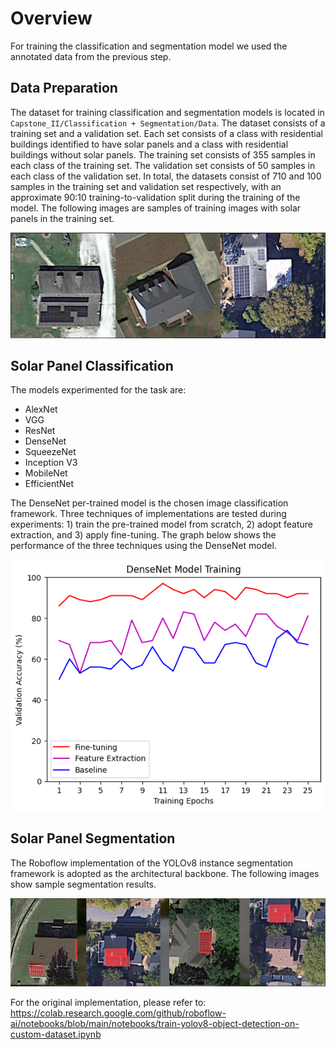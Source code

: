 # Overview
For training the classification and segmentation model we used the annotated data from the previous step. 

## Data Preparation
The dataset for training classification and segmentation models is located in `Capstone_II/Classification + Segmentation/Data`. The dataset consists of a training set and a validation set. Each set consists of a class with residential buildings identified to have solar panels and a class with residential buildings without solar panels. The training set consists of 355 samples in each class of the training set. The validation set consists of 50 samples in each class of the validation set. In total, the datasets consist of 710 and 100 samples in the training set and validation set respectively, with an approximate 90:10 training-to-validation split during the training of the model. The following images are samples of training images with solar panels in the training set.

![Cover](Auxiliary/training_solar.PNG)

## Solar Panel Classification
The models experimented for the task are:
- AlexNet
- VGG
- ResNet
- DenseNet
- SqueezeNet
- Inception V3
- MobileNet
- EfficientNet

The DenseNet per-trained model is the chosen image classification framework. Three techniques of implementations are tested during experiments: 1) train the pre-trained model from scratch, 2) adopt feature extraction, and 3) apply fine-tuning. The graph below shows the performance of the three techniques using the DenseNet model.  

![Cover](Auxiliary/densenet_perf.png)

## Solar Panel Segmentation
The Roboflow implementation of the YOLOv8 instance segmentation framework is adopted as the architectural backbone. The following images show sample segmentation results.

![Cover](Auxiliary/seg_img.PNG)


For the original implementation, please refer to: https://colab.research.google.com/github/roboflow-ai/notebooks/blob/main/notebooks/train-yolov8-object-detection-on-custom-dataset.ipynb
